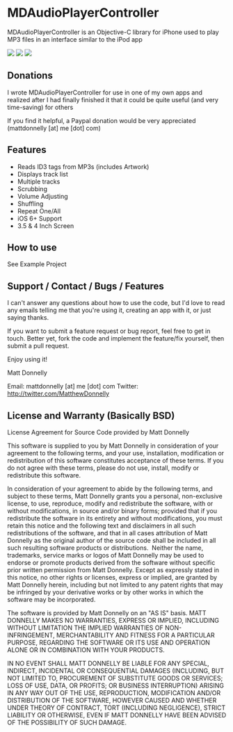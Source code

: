 MDAudioPlayerController
=======================

MDAudioPlayerController is an Objective-C library for iPhone used to play MP3 files in an interface similar to the iPod app

[![](http://i.imgur.com/MImTA2xl.png)](http://i.imgur.com/MImTA2xl.png)
[![](http://i.imgur.com/an3R5rXl.png)](http://i.imgur.com/an3R5rXl.png)
[![](http://i.imgur.com/rHtQXlol.png)](http://i.imgur.com/rHtQXlol.png)


Donations
---------

I wrote MDAudioPlayerController for use in one of my own apps and realized after I had finally finished it that it could be quite useful (and very time-saving) for others

If you find it helpful, a Paypal donation would be very appreciated (mattdonnelly [at] me [dot] com) 


Features
--------

* Reads ID3 tags from MP3s (includes Artwork)
* Displays track list
* Multiple tracks
* Scrubbing
* Volume Adjusting
* Shuffling
* Repeat One/All
* iOS 6+ Support
* 3.5 & 4 Inch Screen


How to use
----------

See Example Project


Support / Contact / Bugs / Features
-----------------------------------

I can't answer any questions about how to use the code, but I'd love to read any emails telling me that you're using it, creating an app with it, or just saying thanks.

If you want to submit a feature request or bug report, feel free to get in touch. Better yet, fork the code and implement the feature/fix yourself, then submit a pull request.

Enjoy using it!
  
Matt Donnelly  

Email: mattdonnelly [at] me [dot] com
Twitter: http://twitter.com/MatthewDonnelly  



License and Warranty (Basically BSD)
-------------------------------------

License Agreement for Source Code provided by Matt Donnelly

This software is supplied to you by Matt Donnelly in consideration of your agreement to the following terms, and your use, installation, modification or redistribution of this software constitutes acceptance of these terms. If you do not agree with these terms, please do not use, install, modify or redistribute this software.

In consideration of your agreement to abide by the following terms, and subject to these terms, Matt Donnelly grants you a personal, non-exclusive license, to use, reproduce, modify and redistribute the software, with or without modifications, in source and/or binary forms; provided that if you redistribute the software in its entirety and without modifications, you must retain this notice and the following text and disclaimers in all such redistributions of the software, and that in all cases attribution of Matt Donnelly as the original author of the source code shall be included in all such resulting software products or distributions. 
Neither the name, trademarks, service marks or logos of Matt Donnelly may be used to endorse or promote products derived from the software without specific prior written permission from Matt Donnelly. Except as expressly stated in this notice, no other rights or licenses, express or implied, are granted by Matt Donnelly herein, including but not limited to any patent rights that may be infringed by your derivative works or by other works in which the software may be incorporated.

The software is provided by Matt Donnelly on an "AS IS" basis. MATT DONNELLY MAKES NO WARRANTIES, EXPRESS OR IMPLIED, INCLUDING WITHOUT LIMITATION THE IMPLIED WARRANTIES OF NON-INFRINGEMENT, MERCHANTABILITY AND FITNESS FOR A PARTICULAR PURPOSE, REGARDING THE SOFTWARE OR ITS USE AND OPERATION ALONE OR IN COMBINATION WITH YOUR PRODUCTS.

IN NO EVENT SHALL MATT DONNELLY BE LIABLE FOR ANY SPECIAL, INDIRECT, INCIDENTAL OR CONSEQUENTIAL DAMAGES (INCLUDING, BUT NOT LIMITED TO, PROCUREMENT OF SUBSTITUTE GOODS OR SERVICES; LOSS OF USE, DATA, OR PROFITS; OR BUSINESS INTERRUPTION) ARISING IN ANY WAY OUT OF THE USE, REPRODUCTION, MODIFICATION AND/OR DISTRIBUTION OF THE SOFTWARE, HOWEVER CAUSED AND WHETHER UNDER THEORY OF CONTRACT, TORT (INCLUDING NEGLIGENCE), STRICT LIABILITY OR OTHERWISE, EVEN IF MATT DONNELLY HAVE BEEN ADVISED OF THE POSSIBILITY OF SUCH DAMAGE.
